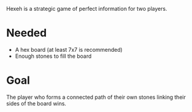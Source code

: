Hexeh is a strategic game of perfect information for two players.

# Needed

 * A hex board (at least 7x7 is recommended)
 * Enough stones to fill the board

# Goal

The player who forms a connected path of their own stones linking their sides of the board wins.

